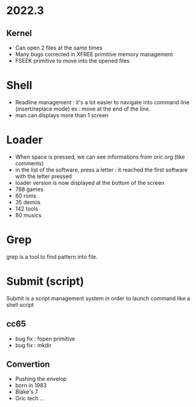 # 2022.3

## Kernel

* Can open 2 files at the same times
* Many bugs corrected in XFREE primitive memory management
* FSEEK primitive to move into the opened files

# Shell

* Readline management : it's a lot easier to navigate into command line (insert/replace mode) ex : move at the end of the line.
* man can displays more than 1 screen

# Loader

* When space is pressed, we can see informations from oric.org (like comments)
* in the list of the software, press a letter : it reached the first software with the letter pressed
* loader version is now displayed at the bottom of the screen
* 788 games
* 60 roms
* 35 demos
* 142 tools
* 80 musics

# Grep

grep is a tool to find pattern into file.

# Submit (script)

Submit is a script management system in order to launch command like a shell script

## cc65

* bug fix : fopen primitive
* bug fix : mkdir

## Convertion

* Pushing the envelop
* born in 1983
* Blake's 7
* Oric tech ...
